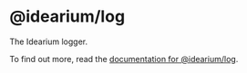 # @idearium/log

The Idearium logger.

To find out more, read the [documentation for @idearium/log](https://idearium.github.io/idearium-lib/docs/log).

